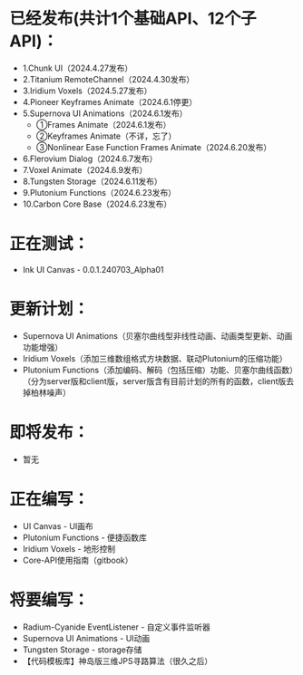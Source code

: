 # 已经发布(共计1个基础API、12个子API)：
* 1.Chunk UI（2024.4.27发布）
* 2.Titanium RemoteChannel（2024.4.30发布）
* 3.Iridium Voxels（2024.5.27发布）
* 4.Pioneer Keyframes Animate（2024.6.1停更）
* 5.Supernova UI Animations（2024.6.1发布）
  * ①Frames Animate（2024.6.1发布）
  * ②Keyframes Animate（不详，忘了）
  * ③Nonlinear Ease Function Frames Animate（2024.6.20发布）
* 6.Flerovium Dialog（2024.6.7发布）
* 7.Voxel Animate（2024.6.9发布）
* 8.Tungsten Storage（2024.6.11发布）
* 9.Plutonium Functions（2024.6.23发布）
* 10.Carbon Core Base（2024.6.23发布）

# 正在测试：
* Ink UI Canvas - 0.0.1.240703_Alpha01

# 更新计划：
* Supernova UI Animations（贝塞尔曲线型非线性动画、动画类型更新、动画功能增强）
* Iridium Voxels（添加三维数组格式方块数据、联动Plutonium的压缩功能）
* Plutonium Functions（添加编码、解码（包括压缩）功能、贝塞尔曲线函数）（分为server版和client版，server版含有目前计划的所有的函数，client版去掉柏林噪声）

# 即将发布：
* 暂无

# 正在编写：
* UI Canvas - UI画布
* Plutonium Functions - 便捷函数库
* Iridium Voxels - 地形控制
* Core-API使用指南（gitbook）

# 将要编写：
* Radium-Cyanide EventListener - 自定义事件监听器
* Supernova UI Animations - UI动画
* Tungsten Storage - storage存储
* 【代码模板库】神岛版三维JPS寻路算法（很久之后）
